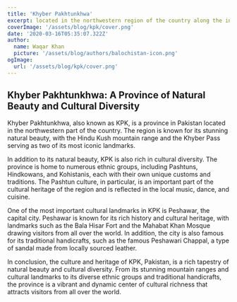 ```yaml
---
title: 'Khyber Pakhtunkhwa'
excerpt: located in the northwestern region of the country along the international border with Afghanistan.
coverImage: '/assets/blog/kpk/cover.png'
date: '2020-03-16T05:35:07.322Z'
author:
  name: Waqar Khan
  picture: '/assets/blog/authors/balochistan-icon.png'
ogImage:
  url: '/assets/blog/kpk/cover.png'
---
```


## Khyber Pakhtunkhwa: A Province of Natural Beauty and Cultural Diversity
Khyber Pakhtunkhwa, also known as KPK, is a province in Pakistan located in the northwestern part of the country. The region is known for its stunning natural beauty, with the Hindu Kush mountain range and the Khyber Pass serving as two of its most iconic landmarks.

In addition to its natural beauty, KPK is also rich in cultural diversity. The province is home to numerous ethnic groups, including Pashtuns, Hindkowans, and Kohistanis, each with their own unique customs and traditions. The Pashtun culture, in particular, is an important part of the cultural heritage of the region and is reflected in the local music, dance, and cuisine.

One of the most important cultural landmarks in KPK is Peshawar, the capital city. Peshawar is known for its rich history and cultural heritage, with landmarks such as the Bala Hisar Fort and the Mahabat Khan Mosque drawing visitors from all over the world. In addition, the city is also famous for its traditional handicrafts, such as the famous Peshawari Chappal, a type of sandal made from locally sourced leather.

In conclusion, the culture and heritage of KPK, Pakistan, is a rich tapestry of natural beauty and cultural diversity. From its stunning mountain ranges and cultural landmarks to its diverse ethnic groups and traditional handicrafts, the province is a vibrant and dynamic center of cultural richness that attracts visitors from all over the world.
